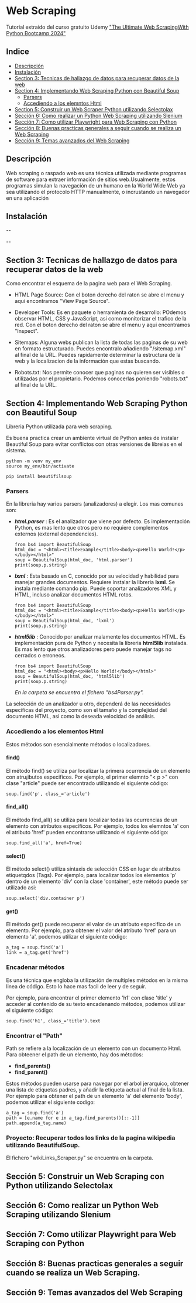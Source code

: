 # Web Scraping
Tutorial extraido del curso gratuito Udemy ["The Ultimate Web ScrapingWith Python Bootcamp 2024"](https://www.udemy.com/course/mastering-web-scraping-using-python-the-complete-course/)

## Indice
* [Descripción](#descripción) 
* [Instalación](#instalación)
* [Section 3: Tecnicas de hallazgo de datos para recuperar datos de la web](#section-3-tecnicas-de-hallazgo-de-datos-para-recuperar-datos-de-la-web)
* [Section 4: Implementando Web Scraping Python con Beautiful Soup](#section-4-implementando-web-scraping-python-con-beautiful-soup)
    * [Parsers](#parsers)
    * [Accediendo a los elemntos Html](#accediendo-a-los-elementos-html)
* [Section 5: Construir un Web Scraper Python utilizando Selectolax](#section-5-construir-un-web-scraper-python-utilizando-selectolax)
* [Sección 6: Como realizar un Python Web Scraping utilizando Slenium ](#sección-6-como-realizar-un-python-web-scraping-utilizando-slenium)
* [Sección 7: Como utilizar Playwright para Web Scraping con Python](#sección-7-como-utilizar-playwright-para-web-scraping-con-python)
* [Sección 8: Buenas practicas generales a seguir cuando se realiza un Web Scraping](#sección-8-buenas-practicas-generales-a-seguir-cuando-se-realiza-un-web-scraping)
* [Sección 9: Temas avanzados del Web Scraping](#sección-9-temas-avanzados-del-web-scraping)



## Descripción
Web scraping o raspado web es una técnica utilizada mediante programas de software para extraer información de sitios web.​ Usualmente, estos programas simulan la navegación de un humano en la World Wide Web ya sea utilizando el protocolo HTTP manualmente, o incrustando un navegador en una aplicación

## Instalación
--

--

## Section 3: Tecnicas de hallazgo de datos para recuperar datos de la web
Como encontrar el esquema de la pagina web para el Web Scraping.

* HTML Page Source:
Con el boton derecho del raton se abre el menu y aqui encontramos "View Page Source".


* Developer Tools:
Es en paquete o herramienta de desarrollo: POdemos observar HTML, CSS y JavaScript, asi como monitorizar el trafico de la red.
Con el boton derecho del raton se abre el menu y aqui encontramos "Inspect".


* Sitemaps:
Alguna webs publican la lista de todas las paginas de su web en formato estructurado. Puedes encontralo añadiendo "/sitemap.xml" al final de la URL. Puedes rapidamente determinar la estructura de la web y la localizacion de la información que estas buscando.


* Robots.txt:
Nos permite conocer que paginas no quieren ser visibles o utilizadas por el propietario. Podemos conocerlas poniendo "robots.txt" al final de la URL.


## Section 4: Implementando Web Scraping Python con Beautiful Soup
Libreria Python utilizada para web scraping.

Es buena practica crear un ambiente virtual de Python antes de instalar Beautiful Soup para evitar conflictos con otras versiones de libreias en el sistema.

```
python -m venv my_env
source my_env/bin/activate
```

```
pip install beautifilsoup
```


### Parsers

En la libreria hay varios parsers (analizadores) a elegir. Los mas comunes son:

* ***html.parser*** :
Es el analizador que viene por defecto. Es implementación Python, es mas lento que otros pero no requiere complementos externos (external dependencies).

    ```
    from bs4 import BeautifulSoup
    html_doc = "<html><title>Example</title><body><p>Hello World!</p></body></html>"
    soup = BeautifulSoup(html_doc, 'html.parser')
    print(soup.p.string)
    ```

* ***lxml*** :
Esta basado en C, conocido por su velocidad y habilidad para manejar grandes documentos. Requiere instalar la libreria **lxml**. Se instala mediante comando pip. Puede soportar analizadores XML y HTML, incluso analizar documentos HTML rotos.

    ```
    from bs4 import BeautifulSoup
    html_doc = "<html><title>Example</title><body><p>Hello World!</p></body></html>"
    soup = BeautifulSoup(html_doc, 'lxml')
    print(soup.p.string)
    ```

* ***html5lib*** : Conocido por analizar malamente los documentos HTML. Es implementación pura de Python y necesita la libreria **html5lib** instalada. Es mas lento que otros analizadores pero puede manejar tags no cerrados o erroneos.

    ```
    from bs4 import BeautifulSoup
    html_doc = "<html><body><p>Hello World!</body></html>"
    soup = BeautifulSoup(html_doc, 'html5lib')
    print(soup.p.string)
    ```
    *En la carpeta se encuentra el fichero "bs4Parser.py".*

La selección de un analizador u otro, dependerá de las necesidades específicas del proyecto, como son el tamaño y la complejidad del documento HTML, asi como la deseada velocidad de análisis.


### Accediendo a los elementos Html

Estos métodos son esencialmente métodos o localizadores.

#### **find()**

El método find() se utiliza par localizar la primera ocurrencia de un elemento con atru¡ibutos especificos.
Por ejemplo, el primer elemnto "< p >" con clase "article" puede ser encontrado utilizando el siguiente código:


```
soup.find('p', class_='article')
```

#### **find_all()**

El método find_all() se utiliza para localizar todas las ocurrencias de un elemento con atributos específicos.
Por ejemplo, todos los elemntos 'a' con el atributo 'href' pueden encontrarse utilizando el siguiente código:

```
soup.find_all('a', href=True)
```

#### **select()**

El método select() utiliza sintaxis de selección CSS en lugar de atributos etiquetqdos (Tags). Por ejemplo, para localizar todos los elementos 'p' dentro de un elemento 'div' con la clase 'container', este método puede ser utilizado asi:

```
soup.select('div.container p')
```

#### **get()**

El método get() puede recuperar el valor de un atributo especifico de un elemento. Por ejemplo, para obtener el valor del atributo 'href' para un elemento 'a', podemos utilizar el siguiente código:

```
a_tag = soup.find('a')
link = a_tag.get('href')
```

### **Encadenar métodos** 
Es una técnica que engloba la utilización de multiples métodos en la misma linea de código. Esto lo hace mas facil de leer y de seguir.

Por ejemplo, para encontrar el primer elemento 'h1' con clase 'title' y acceder al contenido de su texto encadenando métodos, podemos utilizar el siguiente código:

```
soup.find('h1', class_='title').text
```

### **Encontrar el "Path"**
Path se refiere a la localización de un elemento con un documento Html. Para obteener el path de un elemento, hay dos métodos:

- **find_parents()**
- **find_parent()**

Estos métodos pueden usarse para navegar por el arbol jerarquico, obtener una lista de etiquetas padres, y añadir la etiqueta actual al final de la lista.
Por ejemplo para obtener el path de un elemento 'a' del elemento 'body', podemos utilizar el siguiente codigo:

```
a_tag = soup.find('a')
path = [e.name for e in a_tag.find_parents()[::-1]]
path.append(a_tag.name)
```

### **Proyecto: Recuperar todos los links de la pagina wikipedia utilizando BeautifulSoup.**

El fichero "wikiLinks_Scraper.py" se encuentra en la carpeta.



## Sección 5: Construir un Web Scraping con Python utilizando Selectolax



## Sección 6: Como realizar un Python Web Scraping utilizando Slenium



## Sección 7: Como utilizar Playwright para Web Scraping con Python


## Sección 8: Buenas practicas generales a seguir cuando se realiza un Web Scraping.

## Sección 9: Temas avanzados del Web Scraping